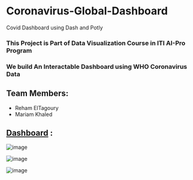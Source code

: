 # Coronavirus-Global-Dashboard
Covid Dashboard using Dash and Potly 
### This Project is Part of Data Visualization Course in ITI AI-Pro Program
### We build An Interactable Dashboard using WHO Coronavirus Data
## Team Members:
 * Reham ElTagoury
 * Mariam Khaled


## [Dashboard](https://github.com/rehamessameltagoury/Coronavirus-Global-Dashboard/blob/main/CoronavirusGlobalDashboard.ipynb) :
![image](https://user-images.githubusercontent.com/36308055/138860824-58291b26-3f8e-496a-b4ef-965c54348cda.png)

![image](https://user-images.githubusercontent.com/36308055/138861037-e00a802b-c42e-4549-a3c0-eaa231fcaaa0.png)

![image](https://user-images.githubusercontent.com/36280726/138908218-8c35171f-0d21-4cef-9445-698a86760edc.png)

